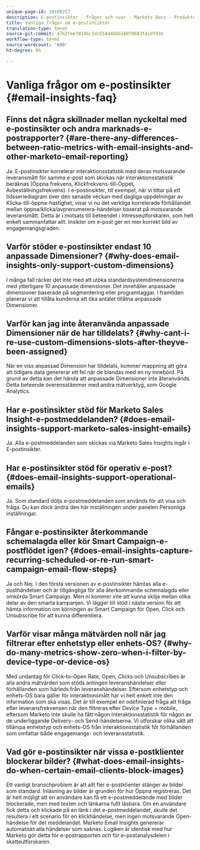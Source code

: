 ```yaml
---
unique-page-id: 10100257
description: E-postinsikter - frågor och svar - Marketo Docs - Produktdokumentation
title: Vanliga frågor om e-postinsikter
translation-type: tm+mt
source-git-commit: 47b2fee7d146c3dc558d4bbb10070683f4cdfd3d
workflow-type: tm+mt
source-wordcount: '600'
ht-degree: 0%

---
```



# Vanliga frågor om e-postinsikter {#email-insights-faq}

## Finns det några skillnader mellan nyckeltal med e-postinsikter och andra marknads-e-postrapporter? {#are-there-any-differences-between-ratio-metrics-with-email-insights-and-other-marketo-email-reporting}

Ja. E-postinsikter korrelerar interaktionsstatistik med deras motsvarande leveransmått för samma e-post som skickas när interaktionsstatistik beräknas (Öppna frekvens, Klickfrekvens-till-Öppet, Avbeställningsfrekvens). I e-postinsikter, till exempel, när vi tittar på ett tidsseriediagram över den senaste veckan med dagliga uppdelningar av Klicka-till-öppna-hastighet, visar vi nu det verkliga korrelerade förhållandet mellan öppna/klicka/avprenumerera-händelser baserat på motsvarande leveransmått. Detta är i motsats till beteendet i Intresseutforskaren, som helt enkelt sammanfattar allt. Insikter om e-post ger en mer korrekt bild av engagemangsgraden.

## Varför stöder e-postinsikter endast 10 anpassade Dimensioner? {#why-does-email-insights-only-support-custom-dimensions}

I många fall räcker det inte med att utöka standardsystemdimensionerna med ytterligare 10 anpassade dimensioner. Det innehåller anpassade dimensioner baserade på segmentering eller programtaggar. I framtiden planerar vi att tillåta kunderna att öka antalet tillåtna anpassade Dimensioner.

## Varför kan jag inte återanvända anpassade Dimensioner när de har tilldelats? {#why-cant-i-re-use-custom-dimensions-slots-after-theyve-been-assigned}

När en viss anpassad Dimension har tilldelats, kommer mappning att göra att tidigare data genererar ett fel när de blandas med en ny innebörd. På grund av detta kan det hända att anpassade Dimensioner inte återanvänds. Detta beteende överensstämmer med andra mätverktyg, som Google Analytics.

## Har e-postinsikter stöd för Marketo Sales Insight-e-postmeddelanden? {#does-email-insights-support-marketo-sales-insight-emails}

Ja. Alla e-postmeddelanden som skickas via Marketo Sales Insights ingår i E-postinsikter.

## Har e-postinsikter stöd för operativ e-post? {#does-email-insights-support-operational-emails}

Ja. Som standard döljs e-postmeddelanden som används för att visa och fråga. Du kan dock ändra den här inställningen under panelen Personliga inställningar.

## Fångar e-postinsikter återkommande schemalagda eller kör Smart Campaign-e-postflödet igen? {#does-email-insights-capture-recurring-scheduled-or-re-run-smart-campaign-email-flow-steps}

Ja och Nej. I den första versionen av e-postinsikter hämtas alla e-posthändelser och är tillgängliga för alla återkommande schemalagda eller omkörda Smart Campaign. Men ni kommer inte att kunna skilja mellan olika delar av den smarta kampanjen. Vi lägger till stöd i nästa version för att hämta information om körningen av Smart Campaign för Open, Click och Unsubscribe för att kunna differentiera.

## Varför visar många mätvärden noll när jag filtrerar efter enhetstyp eller enhets-OS? {#why-do-many-metrics-show-zero-when-i-filter-by-device-type-or-device-os}

Med undantag för Click-to-Open Rate, Open, Clicks och Unsubscribes är alla andra mätvärden som stöds antingen leveranshändelser eller förhållanden som härleds från leveranshändelser. Eftersom enhetstyp och enhets-OS bara gäller för interaktionsmått har vi helt enkelt inte den information som ska visas. Det är till exempel en odefinierad fråga att fråga efter leveransfrekvensen när den filtreras efter Device Type = mobile, eftersom Marketo inte skulle ha fått någon interaktionsstatistik för någon av de underliggande Delivery- och Send-händelserna. Vi utforskar olika sätt att tillämpa enhetstyp och enhets-OS från interaktionsstatistik för förhållanden som omfattar både engagemangs- och leveransstatistik.

## Vad gör e-postinsikter när vissa e-postklienter blockerar bilder? {#what-does-email-insights-do-when-certain-email-clients-block-images}

Ett vanligt branschproblem är att allt fler e-postklienter stänger av bilder som standard. Inläsning av bilder är grunden för hur Öppna registreras. Det är helt möjligt att en användare kan få ett e-postmeddelande med bilder blockerade, men med texten och länkarna fullt läsbara. Om en användare fick detta och klickade på en länk i det e-postmeddelandet, skulle det resultera i ett scenario för en klickhändelse, men ingen motsvarande Open-händelse för det meddelandet. Marketo Email Insights genererar automatiskt alla händelser som saknas. Logiken är identisk med hur Marketo gör detta för e-postrapporten och för e-postanalysdelen i skatteutforskaren.
